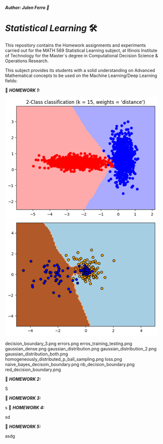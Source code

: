 ***Author: Julen Ferro 🚗***

# ***_Statistical Learning_*** 🛠️

This repository contains the Homework assignments and experiments carried out for the MATH 569 Statistical Learning subject, at Illinois Institute of Technology for the Master´s degree in Computational Decision Science & Operations Research.

This subject provides its students with a solid understanding on Advanced Mathematical concepts to be used on the Machine Learning/Deep Learning fields:

📁 ***_HOMEWORK 1:_***

<img src="https://github.com/ferriitoo/MATH-569-Statistical-Learning/blob/main/images_hw1/2_class_k_15.png" width="500"/> <img src="https://github.com/ferriitoo/MATH-569-Statistical-Learning/blob/main/images_hw1/decision_boundary_2.png" width="500"/> 



decision_boundary_3.png
errors.png
erros_training_testing.png
gaussian_dense.png
gaussian_distribution.png
gaussian_distribution_2.png
gaussian_distribution_both.png
homogeneously_distributed_p_ball_sampling.png
loss.png
naive_bayes_decisoin_boundary.png
nb_decision_boundary.png
red_decision_boundary.png


📁 ***_HOMEWORK 2:_***

S

📁 ***_HOMEWORK 3:_***

s
📁 ***_HOMEWORK 4:_***

sd

📁
***_HOMEWORK 5:_***

asdg
